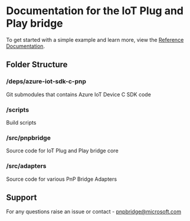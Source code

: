 
# Documentation for the IoT Plug and Play bridge

To get started with a simple example and learn more, view the [Reference Documentation](https://www.aka.ms/iot-pnp-bridge-docs).

## Folder Structure

### /deps/azure-iot-sdk-c-pnp

Git submodules that contains Azure IoT Device C SDK code

### /scripts

Build scripts

### /src/pnpbridge

Source code for IoT Plug and Play bridge core

### /src/adapters

Source code for various PnP Bridge Adapters

## Support

For any questions raise an issue or contact - [pnpbridge@microsoft.com](mailto:pnpbridge@microsoft.com)
